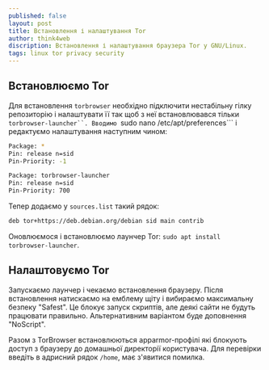 ```yaml
---
published: false
layout: post
title: Встановлення і налаштування Tor
author: think4web
discription: Встановлення і налаштування браузера Tor у GNU/Linux.
tags: linux tor privacy security
---
```


## Встановлюємо Tor

Для встановлення ```torbrowser``` необхідно підключити нестабільну гілку репозиторію і налаштувати її так щоб з неї встановлювався тільки ```torbrowser-launcher``. Вводимо ```sudo nano /etc/apt/preferences``` і редактуємо налаштування наступним чином:

```bash
Package: *
Pin: release n=sid
Pin-Priority: -1

Package: torbrowser-launcher
Pin: release n=sid
Pin-Priority: 700
```

Тепер додаємо у ```sources.list``` такий рядок:

```bash
deb tor+https://deb.debian.org/debian sid main contrib
``` 

Оновлюємося і встановлюємо лаунчер Tor: ```sudo apt install torbrowser-launcher```.

## Налаштовуємо Tor

Запускаємо лаунчер і чекаємо встановлення браузеру. Після встановлення натискаємо на емблему щіту і вибираємо максимальну безпеку "Safest". Це блокує запуск скриптів, але деякі сайти не будуть працювати правильно. Альтернативним варіантом буде доповнення "NoScript".

Разом з TorBrowser встановлюються apparmor-профілі які блокують доступ з браузеру до домашньої директорії користувача. Для перевірки введіть в адрисний рядок ```/home```, має з'явитися помилка.


